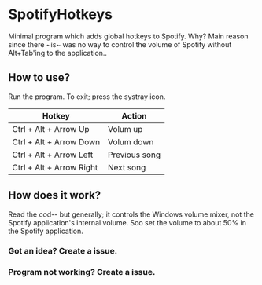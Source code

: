 # SpotifyHotkeys

Minimal program which adds global hotkeys to Spotify. Why? Main reason since there ~is~ was no way to control the volume of Spotify without Alt+Tab'ing to the application.. 

## How to use?
Run the program. To exit; press the systray icon.

| Hotkey | Action |
| ------ | ------ |
| Ctrl + Alt + Arrow Up | Volum up |
| Ctrl + Alt + Arrow Down | Volum down |
| Ctrl + Alt + Arrow Left | Previous song |
| Ctrl + Alt + Arrow Right | Next song |

## How does it work?
Read the cod-- but generally; it controls the Windows volume mixer, not the Spotify application's internal volume. Soo set the volume to about 50% in the Spotify application.

### Got an idea? Create a issue.
### Program not working? Create a issue.
